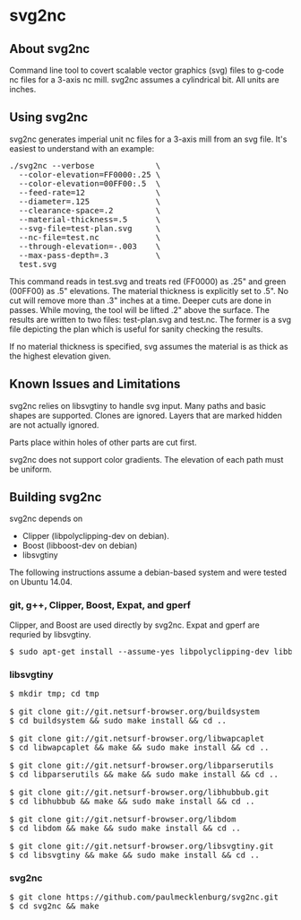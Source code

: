 svg2nc
======

## About svg2nc

Command line tool to covert scalable vector graphics (svg) files to g-code nc files for a 3-axis nc mill. svg2nc assumes a cylindrical bit. All units are inches.


## Using svg2nc

svg2nc generates imperial unit nc files for a 3-axis mill from an svg file. It's easiest to understand with an example:

<pre>
./svg2nc --verbose             \
  --color-elevation=FF0000:.25 \
  --color-elevation=00FF00:.5  \
  --feed-rate=12               \
  --diameter=.125              \
  --clearance-space=.2         \
  --material-thickness=.5      \
  --svg-file=test-plan.svg     \
  --nc-file=test.nc            \
  --through-elevation=-.003    \
  --max-pass-depth=.3          \
  test.svg
</pre>

This command reads in test.svg and treats red (FF0000) as .25" and green (00FF00) as .5" elevations. The material thickness is explicitly set to .5". No cut will remove more than .3" inches at a time. Deeper cuts are done in passes. While moving, the tool will be lifted .2" above the surface. The results are written to two files: test-plan.svg and test.nc. The former is a svg file depicting the plan which is useful for sanity checking the results.

If no material thickness is specified, svg assumes the material is as thick as the highest elevation given.


## Known Issues and Limitations

svg2nc relies on libsvgtiny to handle svg input. Many paths and basic shapes are supported. Clones are ignored. Layers that are marked hidden are not actually ignored.

Parts place within holes of other parts are cut first.

svg2nc does not support color gradients. The elevation of each path must be uniform.


## Building svg2nc

svg2nc depends on
* Clipper (libpolyclipping-dev on debian).
* Boost (libboost-dev on debian)
* libsvgtiny

The following instructions assume a debian-based system and were tested on Ubuntu 14.04.

### git, g++, Clipper, Boost, Expat, and gperf
Clipper, and Boost are used directly by svg2nc. Expat and gperf are requried by libsvgtiny.
<pre>
$ sudo apt-get install --assume-yes libpolyclipping-dev libboost-dev libexpat1-dev gperf git g++
</pre>

### libsvgtiny
<pre>
$ mkdir tmp; cd tmp

$ git clone git://git.netsurf-browser.org/buildsystem
$ cd buildsystem && sudo make install && cd ..

$ git clone git://git.netsurf-browser.org/libwapcaplet
$ cd libwapcaplet && make && sudo make install && cd ..

$ git clone git://git.netsurf-browser.org/libparserutils
$ cd libparserutils && make && sudo make install && cd ..

$ git clone git://git.netsurf-browser.org/libhubbub.git
$ cd libhubbub && make && sudo make install && cd ..

$ git clone git://git.netsurf-browser.org/libdom
$ cd libdom && make && sudo make install && cd ..

$ git clone git://git.netsurf-browser.org/libsvgtiny.git
$ cd libsvgtiny && make && sudo make install && cd ..
</pre>

### svg2nc
<pre>
$ git clone https://github.com/paulmecklenburg/svg2nc.git
$ cd svg2nc && make
</pre>
